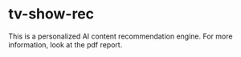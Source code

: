 # tv-show-rec
This is a personalized AI content recommendation engine.
For more information, look at the pdf report.